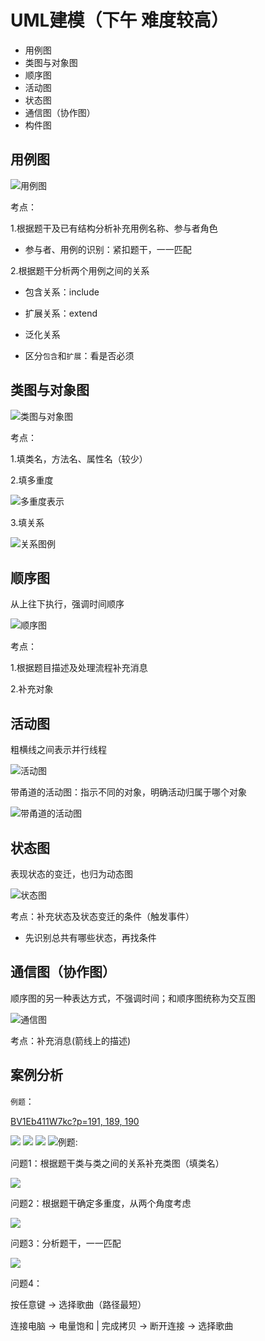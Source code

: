 # UML建模（下午 难度较高）

- 用例图
- 类图与对象图
- 顺序图
- 活动图
- 状态图
- 通信图（协作图）
- 构件图

## 用例图

![用例图](RJSJS/1621349593.png)

考点：

1.根据题干及已有结构分析补充用例名称、参与者角色
  
  - 参与者、用例的识别：紧扣题干，一一匹配

2.根据题干分析两个用例之间的关系

- 包含关系：include

- 扩展关系：extend

- 泛化关系

- 区分`包含`和`扩展`：看是否必须

## 类图与对象图

![类图与对象图](RJSJS/1621350215.png)

考点：

1.填类名，方法名、属性名（较少）

2.填多重度

![多重度表示](RJSJS/1621350273.png)

3.填关系

![关系图例](RJSJS/1621350462.png)

## 顺序图

从上往下执行，强调时间顺序

![顺序图](RJSJS/1621350547.png)

考点：

1.根据题目描述及处理流程补充消息

2.补充对象

## 活动图

粗横线之间表示并行线程

![活动图](RJSJS/1621350740.png)

带甬道的活动图：指示不同的对象，明确活动归属于哪个对象

![带甬道的活动图](RJSJS/1621350882.png)

## 状态图

表现状态的变迁，也归为动态图

![状态图](RJSJS/1621351105.png)

考点：补充状态及状态变迁的条件（触发事件）

- 先识别总共有哪些状态，再找条件

## 通信图（协作图）

顺序图的另一种表达方式，不强调时间；和顺序图统称为交互图

![通信图](RJSJS/1621351321.png)

考点：补充消息(箭线上的描述)

## 案例分析

`例题`：

[BV1Eb411W7kc?p=191, 189, 190](https://www.bilibili.com/video/BV1Eb411W7kc?p=191)

![](RJSJS/1621351699.png)
![](RJSJS/1621351787.png)
![](RJSJS/1621351809.png)
![例题:](RJSJS/1621351865.png)

问题1：根据题干类与类之间的关系补充类图（填类名）

![](RJSJS/1621352329.png)

问题2：根据题干确定多重度，从两个角度考虑

![](RJSJS/1621352235.png)

问题3：分析题干，一一匹配

![](RJSJS/1621352330.png)

问题4：

按任意键 -> 选择歌曲（路径最短）

连接电脑 -> 电量饱和 | 完成拷贝 -> 断开连接 -> 选择歌曲